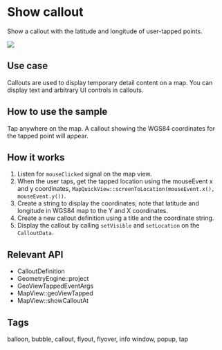 # Show callout

Show a callout with the latitude and longitude of user-tapped points.

![](screenshot.png)

## Use case

Callouts are used to display temporary detail content on a map. You can display text and arbitrary UI controls in callouts.

## How to use the sample

Tap anywhere on the map. A callout showing the WGS84 coordinates for the tapped point will appear.

## How it works

1. Listen for `mouseClicked` signal on the map view.
2. When the user taps, get the tapped location using the mouseEvent x and y coordinates, `MapQuickView::screenToLocation(mouseEvent.x(), mouseEvent.y())`.
3. Create a string to display the coordinates; note that latitude and longitude in WGS84 map to the Y and X coordinates.
4. Create a new callout definition using a title and the coordinate string.
5. Display the callout by calling `setVisible` and `setLocation` on the `CalloutData`.

## Relevant API

* CalloutDefinition
* GeometryEngine::project
* GeoViewTappedEventArgs
* MapView::geoViewTapped
* MapView::showCalloutAt

## Tags

balloon, bubble, callout, flyout, flyover, info window, popup, tap
